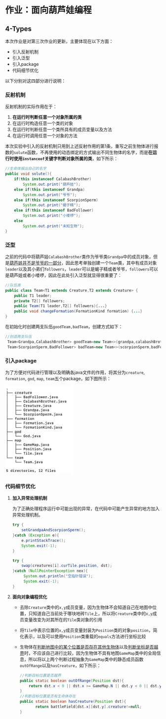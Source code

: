 # 作业：面向葫芦娃编程

## 4-Types

本次作业是对第三次作业的更新，主要体现在以下方面：

* 引入反射机制
* 引入泛型
* 引入package
* 代码细节优化

以下分别对这四部分进行说明：

### 反射机制

反射机制的实际作用在于：

1. **在运行时判断任意一个对象所属的类**
2. 在运行时构造任意一个类的对象
3. 在运行时判断任意一个类所具有的成员变量以及方法
4. 在运行时调用任意一个对象的方法

本次实验中引入的反射机制只用到上述反射作用的第1条，重写之前生物体进行报数的`solute`函数，不再使用的动态绑定的方式输出不同生物体的名字，而是**在运行时使用`instanceof`关键字判断对象所属的类**，如下所示：

```java
//生命体报出自己的名字
public void solute(){
    if(this instanceof CalabashBrother)
        System.out.print("葫芦娃");
    else if(this instanceof Grandpa)
        System.out.print("爷爷");
    else if(this instanceof ScorpionSperm)
        System.out.print("蝎子精");
    else if(this instanceof BadFollower)
        System.out.print("小喽啰");
    else
        System.out.print("未知生物");
}
```

### 泛型

之前的代码中将葫芦娃`CalabashBrother`类作为爷爷类`Grandpa`中的成员对象，但是<u>葫芦娃并不是爷爷的一部分</u>，因此思考单独创建一个`Team`类，其中有成员对象`leader`以及其小弟们`followers`，`leader`可以是蝎子精或者爷爷，`followers`可以是葫芦娃或者小喽啰，因此在此处引入泛型就显得很重要了：

```java
//队伍类
public class Team<T1 extends Creature,T2 extends Creature> {
    public T1 leader;
    private T2[] followers;
    public Team(T1 leader,T2[] followers){...}
    public void changeFormation(FormationKind formation) {...}
}
```

在初始化时创建两支队伍`goodTeam,badTeam`，创建方式如下：

```java
//创造两支队伍
 Team<Grandpa,CalabashBrother> goodTeam=new Team<>(grandpa,calabashBrothers);
 Team<ScorpionSperm,BadFollower> badTeam=new Team<>(scorpionSperm,badFollowers);
```

### 引入package

为了方便对代码进行管理以及明确各java文件的作用，将其分为`creature`, `formation`, `god`, `map`, `team`五个package，如下图所示：

<img src="./1.png" alt="image-20191030145830713" style="zoom:50%;" />

### 代码细节优化

1. **加入异常处理机制**

   为了正确处理程序运行中可能出现的异常，在代码中可能产生异常的地方加入异常处理机制。

   ```java
   try {
       setGrandpaAndScorpionSperm();
   }catch (Exception e){
       e.printStackTrace();
       System.exit(-1);
   }
   ```

   ```java
   try {
       swap(creatures[i].curTile.position, dst);
   }catch (NullPointerException nex){
   		System.out.println("空指针错误");
   		System.exit(-1);
   }
   ```

2. **面向对象编程优化**

   * 去除`Creature`类中的`x,y`成员变量，因为生物体不会知道自己在地图中位置，只知道自己当前处于哪块地砖`Tile`上，所以将`Creature`类中的`x,y`成员变量改变为对其所在的`Tile`类对象的引用

   * 将`Tile`中表示位置的`x,y`成员变量封装为`Position`类的对象`position`，简化表示，以及可以使用`Position`类重载的`equals`方法进行坐标比较

   * 生物体在<u>判断地图中的某个位置是否存在其他生物体</u>以及<u>判断坐标是否越界</u>时，不应该自己进行比较，因为生物体不具有地图`GameMap`类中的全局信息，所以将以上两个判断过程抽象为`GameMap`类中的静态成员函数`outOfRange`以及`hasCreature`，如下所示：

     ```java
     //判断目标位置是否越界
     public static boolean outOfRange(Position dst){
         return dst.x < 0 || dst.x >= GameMap.N || dst.y < 0 || dst.y >= GameMap.N;
     }
     //判断目标位置是否有生命体存在
     public static boolean hasCreature(Position dst){
        	return battleField[dst.x][dst.y].creature!=null;
     }
     ```

     

   
